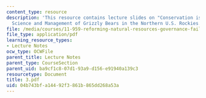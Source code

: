 ```yaml
---
content_type: resource
description: 'This resource contains lecture slides on "Conservation is Like Warfare":
  Science and Management of Grizzly Bears in the Northern U.S. Rockies.'
file: /media/courses/11-959-reforming-natural-resources-governance-failings-of-scientific-rationalism-and-alternatives-for-building-common-ground-january-iap-2007/04b743bfa14492f3861b865dd268a53a_3.pdf
file_type: application/pdf
learning_resource_types:
- Lecture Notes
ocw_type: OCWFile
parent_title: Lecture Notes
parent_type: CourseSection
parent_uid: ba9cf1c8-07d1-93a9-d156-e91940a139c3
resourcetype: Document
title: 3.pdf
uid: 04b743bf-a144-92f3-861b-865dd268a53a
---
```

